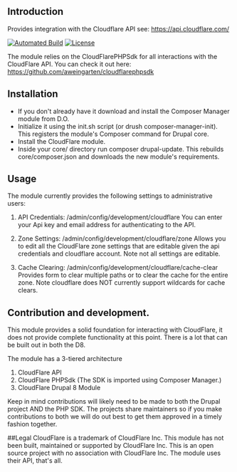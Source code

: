 ## Introduction
Provides integration with the Cloudflare API see: https://api.cloudflare.com/

[![Automated Build](https://travis-ci.org/adweingarten/cloudflare.svg?branch=master)](https://travis-ci.org/adweingarten/cloudflare)
[![License](https://poser.pugx.org/adweingarten/cloudflare/license)](https://packagist.org/packages/phpunit/phpunit)

The module relies on the CloudFlarePHPSdk for all interactions with the 
CloudFlare API.  You can check it out here:  https://github.com/aweingarten/cloudflarephpsdk

## Installation
- If you don't already have it download and install the Composer Manager module 
  from D.O.
- Initialize it using the init.sh script (or drush composer-manager-init).
  This registers the module's Composer command for Drupal core.
- Install the CloudFlare module.
- Inside your core/ directory run composer drupal-update.
    This rebuilds core/composer.json and downloads the new module's requirements.


## Usage
The module currently provides the following settings to administrative users:
1. API Credentials:  /admin/config/development/cloudflare
You can enter your Api key and email address for authenticating to the API.

1. Zone Settings: /admin/config/development/cloudflare/zone
Allows you to edit all the CloudFlare zone settings that are editable given the
api credentials and cloudflare account.  Note not all settings are editable. 

1. Cache Clearing:  /admin/config/development/cloudflare/cache-clear
Provides form to clear multiple paths or to clear the cache for the entire zone.
Note cloudflare does NOT currently support wildcards for cache clears.  


## Contribution and development.  
This module provides a solid foundation for interacting with CloudFlare, it 
does not provide complete functionality at this point.  There is a lot that can 
be built out in both the D8.  


The module has a 3-tiered architecture
1. CloudFlare API
1. CloudFlare PHPSdk  (The SDK is imported using Composer Manager.)
1. CloudFlare Drupal 8 Module

Keep in mind contributions will likely need to be made to both the Drupal 
project AND the PHP SDK.  The projects share maintainers so if you make 
contributions to both we will do out best to get them approved in a timely 
fashion together.

##Legal
CloudFlare is a trademark of CloudFlare Inc.  This module has not been built,
maintained or supported by CloudFlare Inc.  This is an open source project with 
no association with CloudFlare Inc.  The module uses their API, that's all. 
